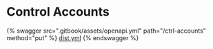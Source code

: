# Control Accounts

{% swagger src=".gitbook/assets/openapi.yml" path="/ctrl-accounts" method="put" %}
[dist.yml](.gitbook/assets/openapi.yml)
{% endswagger %}
